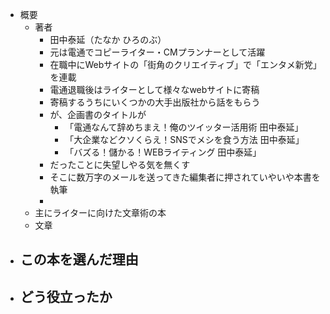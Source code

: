 - 概要
	- 著者
		- 田中泰延（たなか ひろのぶ）
		- 元は電通でコピーライター・CMプランナーとして活躍
		- 在職中にWebサイトの「街角のクリエイティブ」で「エンタメ新党」を連載
		- 電通退職後はライターとして様々なwebサイトに寄稿
		- 寄稿するうちにいくつかの大手出版社から話をもらう
		- が、企画書のタイトルが
			- 「電通なんて辞めちまえ！俺のツイッター活用術 田中泰延」
			- 「大企業などクソくらえ！SNSでメシを食う方法 田中泰延」
			- 「バズる！儲かる！WEBライティング 田中泰延」
		- だったことに失望しやる気を無くす
		- そこに数万字のメールを送ってきた編集者に押されていやいや本書を執筆
		-
	- 主にライターに向けた文章術の本
	- 文章
- この本を選んだ理由
	-
- どう役立ったか
	-